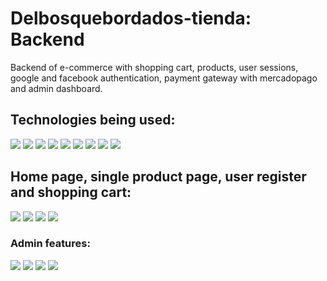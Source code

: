 # Delbosquebordados-tienda: Backend

Backend of e-commerce with shopping cart, products, user sessions, google and facebook authentication, payment gateway with mercadopago and admin dashboard.

## Technologies being used:
<img src="https://img.shields.io/badge/Typescript-3178C6?style=for-the-badge&logo=typescript&logoColor=white" />  <img src="https://img.shields.io/badge/Node.js-339933?style=for-the-badge&logo=nodedotjs&logoColor=white" />  <img src="https://img.shields.io/badge/Express-000000?style=for-the-badge&logo=Express&logoColor=white" />  <img src="https://img.shields.io/badge/Cloudinary-1572B6?style=for-the-badge&logo=cloudinary&logoColor=61DAFB" />  <img src="https://img.shields.io/badge/Nodemailer-20232A?style=for-the-badge&logo=nodemailer&logoColor=61DAFB" />  <img src="https://img.shields.io/badge/Mercadopago-0081CB?style=for-the-badge&logo=material-ui&logoColor=white" />   <img src="https://img.shields.io/badge/JSON--Web--Tokens-000000?style=for-the-badge&logo=jsonwebtokens&logoColor=white" />  <img src="https://img.shields.io/badge/MongoDB-47A248?style=for-the-badge&logo=MongoDB&logoColor=white" />  <img src="https://img.shields.io/badge/Jest-C21325?style=for-the-badge&logo=Jest&logoColor=white" />  

## Home page, single product page, user register and shopping cart:

<img src="https://res.cloudinary.com/djqqjhsaq/image/upload/v1642710938/HomePage_-_Views_b2mqh8.png" />

<img src="https://res.cloudinary.com/djqqjhsaq/image/upload/v1642710938/ProductPage_-_Views_biosqg.png" />

<img src="https://res.cloudinary.com/djqqjhsaq/image/upload/v1642710938/RegisterPage_-_Views_rgkfzd.png" />

<img src="https://res.cloudinary.com/djqqjhsaq/image/upload/v1642710938/Cart_-_Views_mumjof.png" />

### Admin features:

<img src="https://res.cloudinary.com/djqqjhsaq/image/upload/v1642712020/Admin_Homepage_-_Views_xxpadj.png" />

<img src="https://res.cloudinary.com/djqqjhsaq/image/upload/v1642712020/Admin_Menu_-_Views_ahnbu4.png" />

<img src="https://res.cloudinary.com/djqqjhsaq/image/upload/v1642712020/Admin_EditProduct_-_Views_mxwcdw.png" />

<img src="https://res.cloudinary.com/djqqjhsaq/image/upload/v1642710936/Admin_Edit_Categorie_-_Views_utxk4l.png" />
